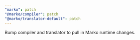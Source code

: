 ```yaml
---
"marko": patch
"@marko/compiler": patch
"@marko/translator-default": patch
---
```


Bump compiler and translator to pull in Marko runtime changes.
